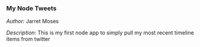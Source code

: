 ### My Node Tweets

*Author:* Jarret Moses

*Description:* This is my first node app to simply pull my most recent timeline items from twitter